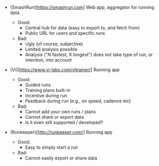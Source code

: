 - (SmashRun)[https://smashrun.com]
  Web app, aggregator for running data
  - Good:
    - Central hub for data (easy to export to, and fetch from)
    - Public URL for users and specific runs
  - Bad:
    - Ugly (of course, subjective)
    - Limited analysis possible
    - Analysis ("N fastest, X longest") does not take type of run, or intention, into account

- (Vi)[https://www.vi-labs.com/vitrainer/]
  Running app
  - Good:
    - Guided runs
    - Training plans built-in
    - Incentive during run
    - Feedback during run (e.g., on speed, cadence etc)
  - Bad:
    - Cannot add your own runs / plans
    - Cannot share or export data
    - Is it even still supported / developed?

- (Runkeeper)[http://runkeeper.com/]
  Running app
  - Good:
    - Easy to simply start a run
  - Bad:
    - Cannot easily export or share data